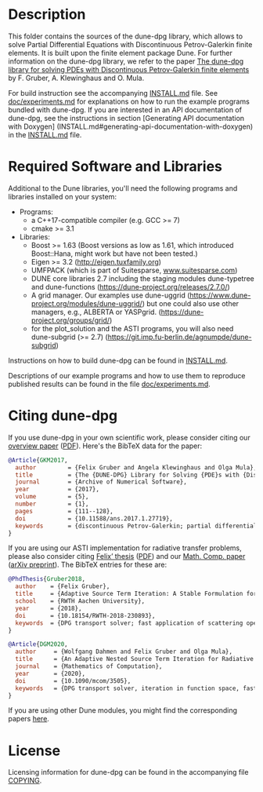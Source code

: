Description
===========

This folder contains the sources of the dune-dpg library, which allows to
solve Partial Differential Equations with Discontinuous Petrov-Galerkin
finite elements. It is built upon the finite element package Dune. For
further information on the dune-dpg library, we refer to the paper
[The dune-dpg library for solving PDEs with Discontinuous Petrov-Galerkin
finite elements](http://dx.doi.org/10.11588/ans.2017.1.27719)
by F. Gruber, A. Klewinghaus and O. Mula.

For build instruction see the accompanying [INSTALL.md](INSTALL.md) file.
See [doc/experiments.md](doc/experiments.md) for explanations on how to
run the example programs bundled with dune-dpg.
If you are interested in an API documentation of dune-dpg, see the
instructions in section [Generating API documentation with Doxygen]
(INSTALL.md#generating-api-documentation-with-doxygen) in
the [INSTALL.md](INSTALL.md) file.

Required Software and Libraries
===============================

Additional to the Dune libraries, you'll need the following programs and
libraries installed on your system:

  - Programs:
    - a C++17-compatible compiler (e.g. GCC >= 7)
    - cmake >= 3.1
  - Libraries:
    - Boost >= 1.63
      (Boost versions as low as 1.61, which introduced Boost::Hana, might
       work but have not been tested.)
    - Eigen >= 3.2
      (http://eigen.tuxfamily.org)
    - UMFPACK (which is part of Suitesparse, www.suitesparse.com)
    - DUNE core libraries 2.7
      including the staging modules dune-typetree and dune-functions
      (https://dune-project.org/releases/2.7.0/)
    - A grid manager. Our examples use dune-uggrid
      (https://www.dune-project.org/modules/dune-uggrid/)
      but one could also use other managers, e.g., ALBERTA or YASPgrid.
      (https://dune-project.org/groups/grid/)
    - for the plot_solution and the ASTI programs, you will also need
      dune-subgrid (>= 2.7)
      (https://git.imp.fu-berlin.de/agnumpde/dune-subgrid)

Instructions on how to build dune-dpg can be found in [INSTALL.md](INSTALL.md).

Descriptions of our example programs and how to use them to reproduce
published results can be found in the file
[doc/experiments.md](doc/experiments.md).

Citing dune-dpg
===============

If you use dune-dpg in your own scientific work, please consider
citing our [overview paper](http://dx.doi.org/10.11588/ans.2017.1.27719)
([PDF](http://journals.ub.uni-heidelberg.de/index.php/ans/article/download/27719/29543)).
Here's the BibTeX data for the paper:

```bibtex
@Article{GKM2017,
  author         = {Felix Gruber and Angela Klewinghaus and Olga Mula},
  title          = {The {DUNE-DPG} Library for Solving {PDE}s with {Discontinuous Petrov--Galerkin} Finite Elements},
  journal        = {Archive of Numerical Software},
  year           = {2017},
  volume         = {5},
  number         = {1},
  pages          = {111--128},
  doi            = {10.11588/ans.2017.1.27719},
  keywords       = {discontinuous Petrov-Galerkin; partial differential equations; inf-sup stability; transport equation; finite elements; DUNE},
}
```

If you are using our ASTI implementation for radiative transfer problems,
please also consider citing
[Felix’ thesis](http://dx.doi.org/10.18154/RWTH-2018-230893)
([PDF](https://publications.rwth-aachen.de/record/750850/files/750850.pdf))
and our [Math. Comp. paper](http://dx.doi.org/10.1090/mcom/3505)
([arXiv preprint](https://arxiv.org/abs/1810.07035v2)).
The BibTeX entries for these are:

```bibtex
@PhdThesis{Gruber2018,
  author    = {Felix Gruber},
  title     = {Adaptive Source Term Iteration: A Stable Formulation for Radiative Transfer},
  school    = {RWTH Aachen University},
  year      = {2018},
  doi       = {10.18154/RWTH-2018-230893},
  keywords  = {DPG transport solver; fast application of scattering operator; iteration in function space},
}

@Article{DGM2020,
  author     = {Wolfgang Dahmen and Felix Gruber and Olga Mula},
  title      = {An Adaptive Nested Source Term Iteration for Radiative Transfer Equations},
  journal    = {Mathematics of Computation},
  year       = {2020},
  doi        = {10.1090/mcom/3505},
  keywords   = {DPG transport solver, iteration in function space, fast application of scattering operator, Hilbert–Schmidt decomposition, matrix compression},
}
```

If you are using other Dune modules, you might find the corresponding
papers [here](https://dune-project.org/about/publications/).

License
=======

Licensing information for dune-dpg can be found in the accompanying file
[COPYING](COPYING).

